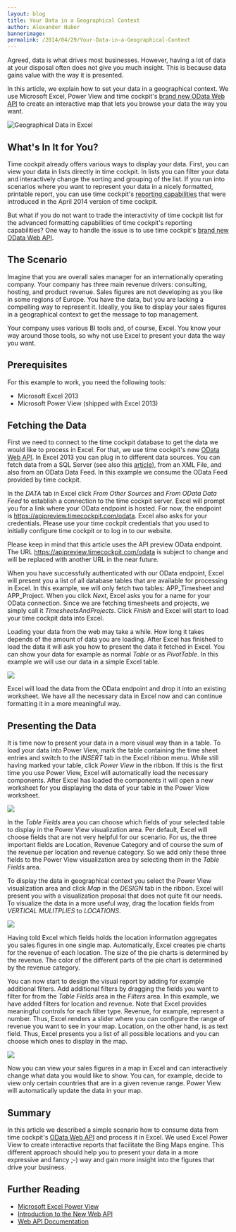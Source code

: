 ```yaml
---
layout: blog
title: Your Data in a Geographical Context
author: Alexander Huber
bannerimage: 
permalink: /2014/04/29/Your-Data-in-a-Geographical-Context
---
```


<p xmlns="http://www.w3.org/1999/xhtml">Agreed, data is what drives most businesses. However, having a lot of data at your disposal often does not give you much insight. This is because data gains value with the way it is presented. </p><p xmlns="http://www.w3.org/1999/xhtml">In this article, we explain how to set your data in a geographical context. We use Microsoft Excel, Power View and time cockpit's <a href="~/blog/2014/04/27/Adding-Web-to-our-API">brand new OData Web API</a> to create an interactive map that lets you browse your data the way you want.</p><p xmlns="http://www.w3.org/1999/xhtml">
  <img title="Geographical Data in Excel" src="{{site.baseurl}}images/blog/2014/04/ReportNoChrome.png?mw=800" alt="Geographical Data in Excel" />
</p><h2 xmlns="http://www.w3.org/1999/xhtml">What's In It for You?</h2><p xmlns="http://www.w3.org/1999/xhtml">Time cockpit already offers various ways to display your data. First, you can view your data in lists directly in time cockpit. In lists you can filter your data and interactively change the sorting and grouping of the list. If you run into scenarios where you want to represent your data in a nicely formatted, printable report, you can use time cockpit's <a href="~/blog/2014/03/31/Custom-Reporting-in-Time-Cockpit-is-Final">reporting capabilities</a> that were introduced in the April 2014 version of time cockpit. </p><p xmlns="http://www.w3.org/1999/xhtml">But what if you do not want to trade the interactivity of time cockpit list for the advanced formatting capabilities of time cockpit's reporting capabilities? One way to handle the issue is to use time cockpit's <a href="~/blog/2014/04/27/Adding-Web-to-our-API">brand new OData Web API</a>.</p><h2 xmlns="http://www.w3.org/1999/xhtml">The Scenario</h2><p xmlns="http://www.w3.org/1999/xhtml">Imagine that you are overall sales manager for an internationally operating company. Your company has three main revenue drivers: consulting, hosting, and product revenue. Sales figures are not developing as you like in some regions of Europe. You have the data, but you are lacking a compelling way to represent it. Ideally, you like to display your sales figures in a geographical context to get the message to top management.</p><p xmlns="http://www.w3.org/1999/xhtml">Your company uses various BI tools and, of course, Excel. You know your way around those tools, so why not use Excel to present your data the way you want.</p><h2 xmlns="http://www.w3.org/1999/xhtml">Prerequisites</h2><p xmlns="http://www.w3.org/1999/xhtml">For this example to work, you need the following tools:</p><ul xmlns="http://www.w3.org/1999/xhtml">
  <li>Microsoft Excel 2013</li>
  <li>Microsoft Power View (shipped with Excel 2013)</li>
</ul><h2 xmlns="http://www.w3.org/1999/xhtml">Fetching the Data</h2><p xmlns="http://www.w3.org/1999/xhtml">First we need to connect to the time cockpit database to get the data we would like to process in Excel. For that, we use time cockpit's new <a href="~/blog/2014/04/27/Adding-Web-to-our-API">OData Web API</a>. In Excel 2013 you can plug in to different data sources. You can fetch data from a SQL Server (see also this <a href="http://www.linearis.at/blog/2014/01/07/zeiterfassung-in-time-cockpit-mit-power-pivot-analysieren/" target="_blank">article</a>), from an XML File, and also from an OData Data Feed. In this example we consume the OData Feed provided by time cockpit.</p><p xmlns="http://www.w3.org/1999/xhtml">In the <em>DATA</em> tab in Excel click <em>From Other Sources</em> and <em>From OData Data Feed</em> to establish a connection to the time cockpit server. Excel will prompt you for a link where your OData endpoint is hosted. For now, the endpoint is <a href="https://apipreview.timecockpit.com/odata" target="_blank">https://apipreview.timecockpit.com/odata</a>. Excel also asks for your credentials. Please use your time cockpit credentials that you used to initially configure time cockpit or to log in to our website.</p><f:function name="Composite.Media.ImageGallery.Slimbox2" xmlns:f="http://www.composite.net/ns/function/1.0">
  <f:param name="MediaFolder" value="MediaArchive:0816e051-8033-4f5d-9559-6b84e48cf252" xmlns:f="http://www.composite.net/ns/function/1.0" />
  <f:param name="ThumbnailMaxWidth" value="150" xmlns:f="http://www.composite.net/ns/function/1.0" />
</f:function><p class="showcase" xmlns="http://www.w3.org/1999/xhtml">Please keep in mind that this article uses the API preview OData endpoint. The URL <a href="https://apipreview.timecockpit.com/odata" target="_blank">https://apipreview.timecockpit.com/odata</a> is subject to change and will be replaced with another URL in the near future.</p><p xmlns="http://www.w3.org/1999/xhtml">When you have successfully authenticated with our OData endpoint, Excel will present you a list of all database tables that are available for processing in Excel. In this example, we will only fetch two tables: APP_Timesheet and APP_Project. When you click <em>Next</em>, Excel asks you for a name for your OData connection. Since we are fetching timesheets and projects, we simply call it <em>TimesheetsAndProjects</em>. Click <em>Finish</em> and Excel will start to load your time cockpit data into Excel.</p><f:function name="Composite.Media.ImageGallery.Slimbox2" xmlns:f="http://www.composite.net/ns/function/1.0">
  <f:param name="MediaFolder" value="MediaArchive:8cc34d72-b3b4-4fb6-833e-90d3d5f010f6" xmlns:f="http://www.composite.net/ns/function/1.0" />
  <f:param name="ThumbnailMaxWidth" value="150" xmlns:f="http://www.composite.net/ns/function/1.0" />
</f:function><p xmlns="http://www.w3.org/1999/xhtml">Loading your data from the web may take a while. How long it takes depends of the amount of data you are loading. After Excel has finished to load the data it will ask you how to present the data it fetched in Excel. You can show your data for example as normal <em>Table</em> or as <em>PivotTable</em>. In this example we will use our data in a simple Excel table.</p><p xmlns="http://www.w3.org/1999/xhtml">
  <img src="{{site.baseurl}}images/blog/2014/04/ChoosingDataView.png" />
</p><p xmlns="http://www.w3.org/1999/xhtml">Excel will load the data from the OData endpoint and drop it into an existing worksheet. We have all the necessary data in Excel now and can continue formatting it in a more meaningful way.</p><h2 xmlns="http://www.w3.org/1999/xhtml">Presenting the Data</h2><p xmlns="http://www.w3.org/1999/xhtml">It is time now to present your data in a more visual way than in a table. To load your data into Power View, mark the table containing the time sheet entries and switch to the <em>INSERT</em> tab in the Excel ribbon menu. While still having marked your table, click <em>Power View</em> in the ribbon. If this is the first time you use Power View, Excel will automatically load the necessary components. After Excel has loaded the components it will open a new worksheet for you displaying the data of your table in the Power View worksheet.</p><p xmlns="http://www.w3.org/1999/xhtml">
  <img src="{{site.baseurl}}images/blog/2014/04/PowerViewInitialView.png?mw=800" />
</p><p xmlns="http://www.w3.org/1999/xhtml">In the <em>Table Fields</em> area you can choose which fields of your selected table to display in the Power View visualization area. Per default, Excel will choose fields that are not very helpful for our scenario. For us, the three important fields are Location, Revenue Category and of course the sum of the revenue per location and revenue category. So we add only these three fields to the Power View visualization area by selecting them in the <em>Table Fields</em> area.</p><p xmlns="http://www.w3.org/1999/xhtml">To display the data in geographical context you select the Power View visualization area and click <em>Map</em> in the <em>DESIGN</em> tab in the ribbon. Excel will present you with a visualization proposal that does not quite fit our needs. To visualize the data in a more useful way, drag the location fields from <em>VERTICAL MULITPLIES</em> to <em>LOCATIONS</em>.</p><p xmlns="http://www.w3.org/1999/xhtml">
  <img src="{{site.baseurl}}images/blog/2014/04/ConfiguringMap.png?mw=800" />
</p><p xmlns="http://www.w3.org/1999/xhtml">Having told Excel which fields holds the location information aggregates you sales figures in one single map. Automatically, Excel creates pie charts for the revenue of each location. The size of the pie charts is determined by the revenue. The color of the different parts of the pie chart is determined by the revenue category.</p><p xmlns="http://www.w3.org/1999/xhtml">You can now start to design the visual report by adding for example additional filters. Add additional filters by dragging the fields you want to filter for from the <em>Table Fields</em> area in the <em>Filters</em> area. In this example, we have added filters for location and revenue. Note that Excel provides meaningful controls for each filter type. Revenue, for example, represent a number. Thus, Excel renders a slider where you can configure the range of revenue you want to see in your map. Location, on the other hand, is as text field. Thus, Excel presents you a list of all possible locations and you can choose which ones to display in the map.</p><p xmlns="http://www.w3.org/1999/xhtml">
  <img src="{{site.baseurl}}images/blog/2014/04/FinishedMap.png?mw=800" />
</p><p xmlns="http://www.w3.org/1999/xhtml">Now you can view your sales figures in a map in Excel and can interactively change what data you would like to show. You can, for example, decide to view only certain countries that are in a given revenue range. Power View will automatically update the data in your map.</p><h2 xmlns="http://www.w3.org/1999/xhtml">Summary</h2><p xmlns="http://www.w3.org/1999/xhtml">In this article we described a simple scenario how to consume data from time cockpit's <a href="~/blog/2014/04/27/Adding-Web-to-our-API">OData Web API</a> and process it in Excel. We used Excel Power View to create interactive reports that facilitate the Bing Maps engine. This different approach should help you to present your data in a more expressive and fancy ;-) way and gain more insight into the figures that drive your business. </p><h2 xmlns="http://www.w3.org/1999/xhtml">Further Reading</h2><ul xmlns="http://www.w3.org/1999/xhtml">
  <li>
    <a href="http://office.microsoft.com/en-001/videos/video-maps-in-power-view-VA104017433.aspx?CTT=5&amp;origin=HA104009784" title="Microsoft Excel Power Viewer" target="_blank">Microsoft Excel Power View</a>
    <a href="http://office.microsoft.com/en-001/videos/video-maps-in-power-view-VA104017433.aspx?CTT=5&amp;origin=HA104009784" target="_blank"></a>
  </li>
  <li>
    <a href="http://www.timecockpit.com/blog/2014/04/27/Adding-Web-to-our-API" title="Introduction to the New Web API">Introduction to the New Web API</a>
  </li>
  <li>
    <a href="https://help.timecockpit.com/?topic=html/5d6e34c5-3b08-4fa4-baa0-45eb707b6b78.htm" title="Web API Documentation" target="_blank">Web API Documentation</a>
  </li>
</ul>